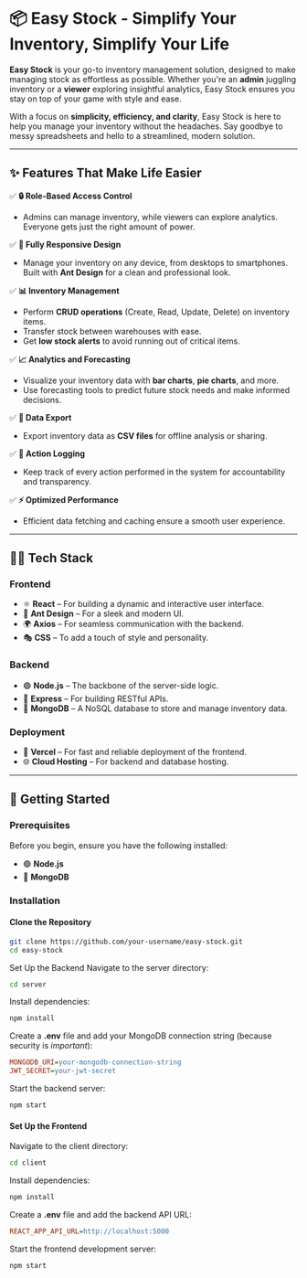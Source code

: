 # 📦 Easy Stock - Simplify Your Inventory, Simplify Your Life

**Easy Stock** is your go-to inventory management solution, designed to make managing stock as effortless as possible. Whether you're an **admin** juggling inventory or a **viewer** exploring insightful analytics, Easy Stock ensures you stay on top of your game with style and ease.

With a focus on **simplicity, efficiency, and clarity**, Easy Stock is here to help you manage your inventory without the headaches. Say goodbye to messy spreadsheets and hello to a streamlined, modern solution.

---

## ✨ Features That Make Life Easier

✅ **🔒 Role-Based Access Control**  
- Admins can manage inventory, while viewers can explore analytics. Everyone gets just the right amount of power.

✅ **📱 Fully Responsive Design**  
- Manage your inventory on any device, from desktops to smartphones. Built with **Ant Design** for a clean and professional look.

✅ **📊 Inventory Management**  
- Perform **CRUD operations** (Create, Read, Update, Delete) on inventory items.  
- Transfer stock between warehouses with ease.  
- Get **low stock alerts** to avoid running out of critical items.

✅ **📈 Analytics and Forecasting**  
- Visualize your inventory data with **bar charts**, **pie charts**, and more.  
- Use forecasting tools to predict future stock needs and make informed decisions.

✅ **💾 Data Export**  
- Export inventory data as **CSV files** for offline analysis or sharing.

✅ **🔋 Action Logging**  
- Keep track of every action performed in the system for accountability and transparency.

✅ **⚡ Optimized Performance**  
- Efficient data fetching and caching ensure a smooth user experience.

---

## 🧑‍💻 Tech Stack

### **Frontend**  
- ⚛️ **React** – For building a dynamic and interactive user interface.  
- 🎨 **Ant Design** – For a sleek and modern UI.  
- 🌍 **Axios** – For seamless communication with the backend.  
- 🎭 **CSS** – To add a touch of style and personality.

### **Backend**  
- 🟢 **Node.js** – The backbone of the server-side logic.  
- 🚀 **Express** – For building RESTful APIs.  
- 🌳 **MongoDB** – A NoSQL database to store and manage inventory data.  

### **Deployment**  
- 🔺 **Vercel** – For fast and reliable deployment of the frontend.  
- 🌐 **Cloud Hosting** – For backend and database hosting.

---

## 🚀 Getting Started

### **Prerequisites**  
Before you begin, ensure you have the following installed:
- 🟢 **Node.js**  
- 🌳 **MongoDB**  

### **Installation**  

#### **Clone the Repository**  
```bash
git clone https://github.com/your-username/easy-stock.git
cd easy-stock
```
Set Up the Backend
Navigate to the server directory:  
```bash
cd server
```
Install dependencies:  
```bash
npm install
```
Create a **.env** file and add your MongoDB connection string (because security is *important*):  
```ini
MONGODB_URI=your-mongodb-connection-string
JWT_SECRET=your-jwt-secret
```
Start the backend server:  
```bash
npm start
```

#### **Set Up the Frontend**  
Navigate to the client directory:  
```bash
cd client
```
Install dependencies:  
```bash
npm install
```
Create a **.env** file and add the backend API URL:  
```ini
REACT_APP_API_URL=http://localhost:5000
```
Start the frontend development server:  
```bash
npm start
```


